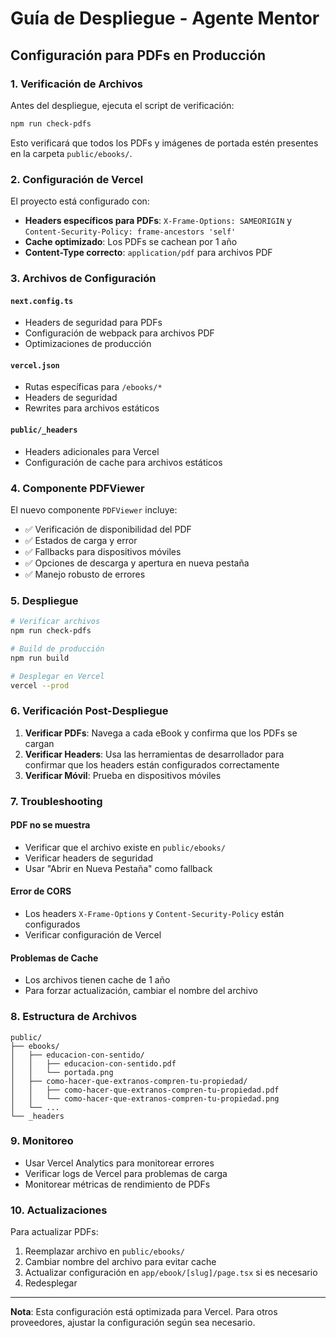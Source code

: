 # Guía de Despliegue - Agente Mentor

## Configuración para PDFs en Producción

### 1. Verificación de Archivos

Antes del despliegue, ejecuta el script de verificación:

```bash
npm run check-pdfs
```

Esto verificará que todos los PDFs y imágenes de portada estén presentes en la carpeta `public/ebooks/`.

### 2. Configuración de Vercel

El proyecto está configurado con:

- **Headers específicos para PDFs**: `X-Frame-Options: SAMEORIGIN` y `Content-Security-Policy: frame-ancestors 'self'`
- **Cache optimizado**: Los PDFs se cachean por 1 año
- **Content-Type correcto**: `application/pdf` para archivos PDF

### 3. Archivos de Configuración

#### `next.config.ts`
- Headers de seguridad para PDFs
- Configuración de webpack para archivos PDF
- Optimizaciones de producción

#### `vercel.json`
- Rutas específicas para `/ebooks/*`
- Headers de seguridad
- Rewrites para archivos estáticos

#### `public/_headers`
- Headers adicionales para Vercel
- Configuración de cache para archivos estáticos

### 4. Componente PDFViewer

El nuevo componente `PDFViewer` incluye:

- ✅ Verificación de disponibilidad del PDF
- ✅ Estados de carga y error
- ✅ Fallbacks para dispositivos móviles
- ✅ Opciones de descarga y apertura en nueva pestaña
- ✅ Manejo robusto de errores

### 5. Despliegue

```bash
# Verificar archivos
npm run check-pdfs

# Build de producción
npm run build

# Desplegar en Vercel
vercel --prod
```

### 6. Verificación Post-Despliegue

1. **Verificar PDFs**: Navega a cada eBook y confirma que los PDFs se cargan
2. **Verificar Headers**: Usa las herramientas de desarrollador para confirmar que los headers están configurados correctamente
3. **Verificar Móvil**: Prueba en dispositivos móviles

### 7. Troubleshooting

#### PDF no se muestra
- Verificar que el archivo existe en `public/ebooks/`
- Verificar headers de seguridad
- Usar "Abrir en Nueva Pestaña" como fallback

#### Error de CORS
- Los headers `X-Frame-Options` y `Content-Security-Policy` están configurados
- Verificar configuración de Vercel

#### Problemas de Cache
- Los archivos tienen cache de 1 año
- Para forzar actualización, cambiar el nombre del archivo

### 8. Estructura de Archivos

```
public/
├── ebooks/
│   ├── educacion-con-sentido/
│   │   ├── educacion-con-sentido.pdf
│   │   └── portada.png
│   ├── como-hacer-que-extranos-compren-tu-propiedad/
│   │   ├── como-hacer-que-extranos-compren-tu-propiedad.pdf
│   │   └── como-hacer-que-extranos-compren-tu-propiedad.png
│   └── ...
└── _headers
```

### 9. Monitoreo

- Usar Vercel Analytics para monitorear errores
- Verificar logs de Vercel para problemas de carga
- Monitorear métricas de rendimiento de PDFs

### 10. Actualizaciones

Para actualizar PDFs:

1. Reemplazar archivo en `public/ebooks/`
2. Cambiar nombre del archivo para evitar cache
3. Actualizar configuración en `app/ebook/[slug]/page.tsx` si es necesario
4. Redesplegar

---

**Nota**: Esta configuración está optimizada para Vercel. Para otros proveedores, ajustar la configuración según sea necesario. 